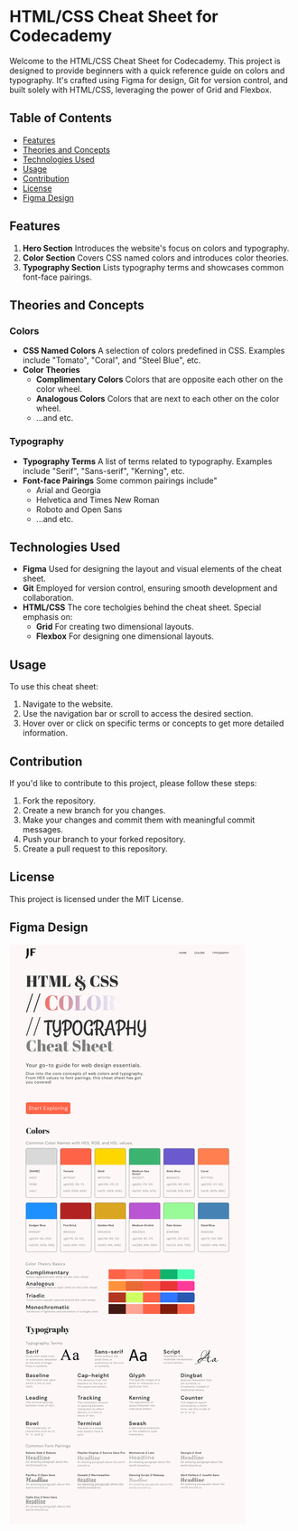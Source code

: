 # HTML/CSS Cheat Sheet for Codecademy

Welcome to the HTML/CSS Cheat Sheet for Codecademy. This project is designed to provide beginners with a quick reference guide on colors and typography. It's crafted using Figma for design, Git for version control, and built solely with HTML/CSS, leveraging the power of Grid and Flexbox.

## Table of Contents

- [Features](#features)
- [Theories and Concepts](#theories-and-concepts)
- [Technologies Used](#technologies-used)
- [Usage](#usage)
- [Contribution](#contribution)
- [License](#license)
- [Figma Design](#figma-design)

## Features

1. **Hero Section** Introduces the website's focus on colors and typography.
2. **Color Section** Covers CSS named colors and introduces color theories.
3. **Typography Section** Lists typography terms and showcases common font-face pairings.

## Theories and Concepts

### Colors

- **CSS Named Colors** A selection of colors predefined in CSS. Examples include "Tomato", "Coral", and "Steel Blue", etc.
- **Color Theories**
  - **Complimentary Colors** Colors that are opposite each other on the color wheel.
  - **Analogous Colors** Colors that are next to each other on the color wheel.
  - ...and etc.

### Typography

- **Typography Terms** A list of terms related to typography. Examples include "Serif", "Sans-serif", "Kerning", etc.
- **Font-face Pairings** Some common pairings include"
  - Arial and Georgia
  - Helvetica and Times New Roman
  - Roboto and Open Sans
  - ...and etc.

## Technologies Used

- **Figma** Used for designing the layout and visual elements of the cheat sheet.
- **Git** Employed for version control, ensuring smooth development and collaboration.
- **HTML/CSS** The core techolgies behind the cheat sheet. Special emphasis on:
  - **Grid** For creating two dimensional layouts.
  - **Flexbox** For designing one dimensional layouts.

## Usage

To use this cheat sheet:

1. Navigate to the website.
2. Use the navigation bar or scroll to access the desired section.
3. Hover over or click on specific terms or concepts to get more detailed information.

## Contribution

If you'd like to contribute to this project, please follow these steps:

1. Fork the repository.
2. Create a new branch for you changes.
3. Make your changes and commit them with meaningful commit messages.
4. Push your branch to your forked repository.
5. Create a pull request to this repository.

## License

This project is licensed under the MIT License.

## Figma Design

![Figma Colors and Typography Design PNG](https://github.com/jardinefaner/html-css-cheatsheet/blob/main/images/jfaner_cheatSheet.png)
